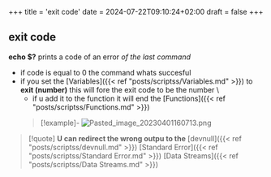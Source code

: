 +++
title = 'exit code'
date = 2024-07-22T09:10:24+02:00
draft = false
+++

## exit code 

**echo $?** prints a code of an error *of the last command*
- if code is equal to 0 the command whats succesful
- if you set the [Variables]({{< ref "posts/scriptss/Variables.md" >}}) to **exit (number)** this will fore the exit code to be the number \
	- if u add it to the function it will end the [Functions]({{< ref "posts/scriptss/Functions.md" >}})
	>[!example]-
	> ![Pasted_image_20230401160713.png](/Notes/Pasted_image_20230401160713.png)

>[!quote] **U can redirect the wrong outpu to the** [devnull]({{< ref "posts/scriptss/devnull.md" >}})
> [Standard Error]({{< ref "posts/scriptss/Standard Error.md" >}}) [Data Streams]({{< ref "posts/scriptss/Data Streams.md" >}})
